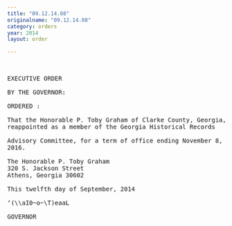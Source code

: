 ```yaml
---
title: "09.12.14.08"
originalname: "09.12.14.08"
category: orders
year: 2014
layout: order

---
```

<pre>
 

EXECUTIVE ORDER

BY THE GOVERNOR:

ORDERED :

That the Honorable P. Toby Graham of Clarke County, Georgia, is
reappointed as a member of the Georgia Historical Records

Advisory Committee, for a term of office ending November 8,
2016.

The Honorable P. Toby Graham
320 S. Jackson Street
Athens, Georgia 30602

This twelfth day of September, 2014

‘(\\aI0~o~\T)eaaL

GOVERNOR

</pre>
